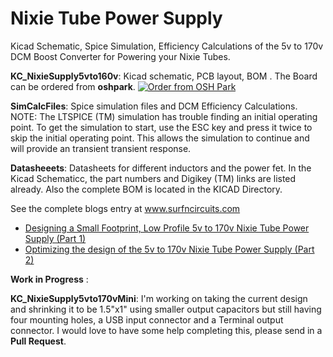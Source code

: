 # Nixie Tube Power Supply

Kicad Schematic, Spice Simulation, Efficiency Calculations of the 5v to 170v DCM Boost Converter for Powering your Nixie Tubes.   

__KC_NixieSupply5vto160v__:  Kicad schematic, PCB layout, BOM .  The Board can be ordered from __oshpark__. <a href="https://www.oshpark.com/shared_projects/tlxvfv5F"><img src="https://www.oshpark.com/assets/badge-5b7ec47045b78aef6eb9d83b3bac6b1920de805e9a0c227658eac6e19a045b9c.png" alt="Order from OSH Park"></img></a>   
  
__SimCalcFiles__:  Spice simulation files and DCM Efficiency Calculations.  NOTE: The LTSPICE (TM) simulation has trouble finding an initial operating point.   To get the simulation to start, use the ESC key and press it twice to skip the initial operating point.   This allows the simulation to continue and will provide an transient transient response.    

__Datasheeets__: Datasheets for different inductors and the power fet.  In the Kicad Schematicc, the part numbers and Digikey (TM) links are listed already.   Also the complete BOM is located in the KICAD Directory.      

See the complete blogs entry at  www.surfncircuits.com
  * [Designing a Small Footprint, Low Profile 5v to 170v Nixie Tube Power Supply (Part 1)](https://wp.me/p85ddV-A8 )
  * [Optimizing the design of the 5v to 170v Nixie Tube Power Supply (Part 2)](https://wp.me/p85ddV-B1 )

__Work in Progress__ :   

__KC_NixieSupply5vto170vMini__:  I'm  working on taking the current design and shrinking it to be 1.5"x1" using smaller output capacitors but still having four mounting holes, a USB input connector and a Terminal output connector.    I would love to have some help completing this,  please send in a __Pull Request__.


